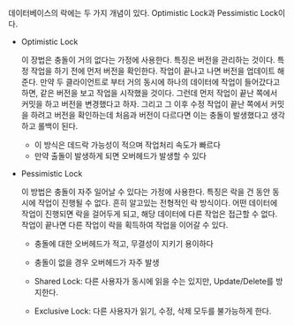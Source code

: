 데이터베이스의 락에는 두 가지 개념이 있다. Optimistic Lock과 Pessimistic Lock이다.

* Optimistic Lock

    이 장법은 충돌이 거의 없다는 가정에 사용한다. 특징은 버전을 관리하는 것이다. 특정 작업을 하기 전에 먼저 버전을 확인한다. 작업이 끝나고 나면 버전을 업데이트 해준다. 만약 두 클라이언트로 부터 거의 동시에 하나의 데이터에 작업이 들어갔다고 하면, 같은 버전을 보고 작업을 시작했을 것이다. 그런데 먼저 작업이 끝난 쪽에서 커밋을 하고 버전을 변경했다고 하자. 그리고 그 이후 수정 작업이 끝난 쪽에서 커밋을 하려고 버전을 확인하는데 처음과 버전이 다르다면 이는 충돌이 발생했다고 생각하고 롤백이 된다.

    * 이 방식은 데드락 가능성이 적으며 작업처리 속도가 빠르다
    * 만약 출돌이 발생하게 되면 오버헤드가 발생할 수 있다

* Pessimistic Lock

    이 방법은 충돌이 자주 일어날 수 있다는 가정에 사용한다. 특징은 락을 건 동안 동시에 작업이 진행될 수 없다. 흔히 알고있는 전형적인 락 방식이다. 어떤 데이터에 작업이 진행되면 락을 걸어두게 되고, 해당 데이터에 다른 작업은 접근할 수 없다. 작업이 끝나면 다른 작업이 락을 획득하여 작업을 이어갈 수 있다.

    * 충돌에 대한 오버헤드가 적고, 무결성이 지키기 용이하다
    * 충돌이 없을 경우 오버헤드가 자주 발생

    * Shared Lock: 다른 사용자가 동시에 읽을 수는 있지만, Update/Delete를 방지한다.
    * Exclusive Lock: 다른 사용자가 읽기, 수정, 삭제 모두를 불가능하게 한다.
